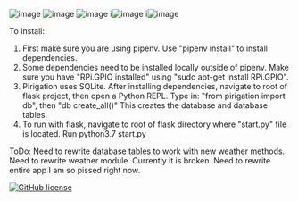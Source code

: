 ![image](https://github.com/equineranch/PIrigation/blob/master/pirigation/static/images/logo.png?raw=true)
![image](https://github.com/equineranch/PIrigation/blob/master/pirigation/static/images/home.png)
![image](https://github.com/equineranch/PIrigation/blob/master/pirigation/static/images/config.png)
i![image](https://github.com/equineranch/PIrigation/blob/master/pirigation/static/images/manual.png)
i![image](https://github.com/equineranch/PIrigation/blob/master/pirigation/static/images/unit.jpeg)

To Install:
1. First make sure you are using pipenv.  Use "pipenv install" to install dependencies.
2. Some dependencies need to be installed locally outside of pipenv.  Make sure you have "RPi.GPIO installed" using "sudo apt-get install RPi.GPIO".
3. PIrigation uses SQLite.  After installing dependencies, navigate to root of flask project, then open a Python REPL. 
    Type in:  "from pirigation import db", then "db create_all()"
    This creates the database and database tables.
4. To run with flask, navigate to root of flask directory where "start.py" file is located.  Run python3.7 start.py

ToDo:
Need to rewrite database tables to work with new weather methods.
Need to rewrite weather module. Currently it is broken.
Need to rewrite entire app I am so pissed right now.

[![GitHub license](https://img.shields.io/badge/Build-failing-red)](https://github.com/equineranch/desk_control)
